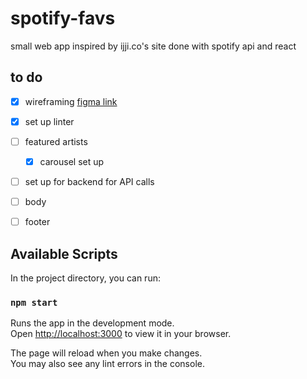 # spotify-favs
small web app inspired by ijji.co's site
done with spotify api and react

## to do
- [x] wireframing [figma link](https://www.figma.com/file/Gvxpk14hMJXm0YUcuq0QMu/spotify-favs?node-id=2%3A21)
- [x] set up linter
- [ ] featured artists
  - [x] carousel set up
- [ ] set up for backend for API calls
- [ ] body
- [ ] footer


## Available Scripts

In the project directory, you can run:

### `npm start`

Runs the app in the development mode.\
Open [http://localhost:3000](http://localhost:3000) to view it in your browser.

The page will reload when you make changes.\
You may also see any lint errors in the console.
